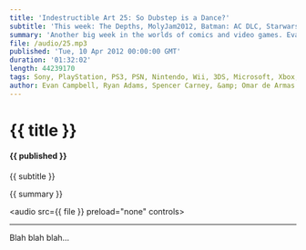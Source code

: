 ```yaml
---
title: 'Indestructible Art 25: So Dubstep is a Dance?'
subtitle: 'This week: The Depths, MolyJam2012, Batman: AC DLC, Starwars MMO, Rockband Blitz, Dubstep, Kingdoms of Amalur DLC, EA does the right thing, Eisner awards nominees, HeMan the comic from DC, Avengers v X-Men 001, PAX, Listener questions, Contest Winner!.'
summary: 'Another big week in the worlds of comics and video games. Evan guests on new podcast from Gametrailers.com "The Depths", but saves his heart for IA. 2012 Will Eisner award nominees are announced and Ryan is surprised to see who's made it. Omar and Evan talk about Boarderlands 2 news from PAX East.  Spencer can't believe DC is making a new He-Man book. The crew discusses Avengers vs X-Men #1 and what we want to see from the Marvel AR app. We announce who won our 25th episode contest for Mass Effect 3 and the first Walking Dead trade. All this and much more on this weeks episode of Indestructible Art.'
file: /audio/25.mp3
published: 'Tue, 10 Apr 2012 00:00:00 GMT'
duration: '01:32:02'
length: 44239170
tags: Sony, PlayStation, PS3, PSN, Nintendo, Wii, 3DS, Microsoft, Xbox, 360, Video Games, Comics, Games, Indestructible Art, Marvel, DC, Avengers VS XMen, X-Men, Avengers, Dubstep, Kingdoms of Amalur, D&D, EA, he-man, JSA
author: Evan Campbell, Ryan Adams, Spencer Carney, &amp; Omar de Armas
---
```


# {{ title }}

#### {{ published }}

{{ subtitle }}  
  
{{ summary }}  

<audio src={{ file }} preload="none" controls></audio>

- - -

Blah blah blah...
